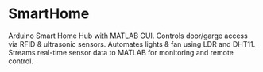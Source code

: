 # SmartHome
Arduino Smart Home Hub with MATLAB GUI. Controls door/garge access via RFID &amp; ultrasonic sensors. Automates lights &amp; fan using LDR and DHT11. Streams real-time sensor data to MATLAB for monitoring and remote control.
